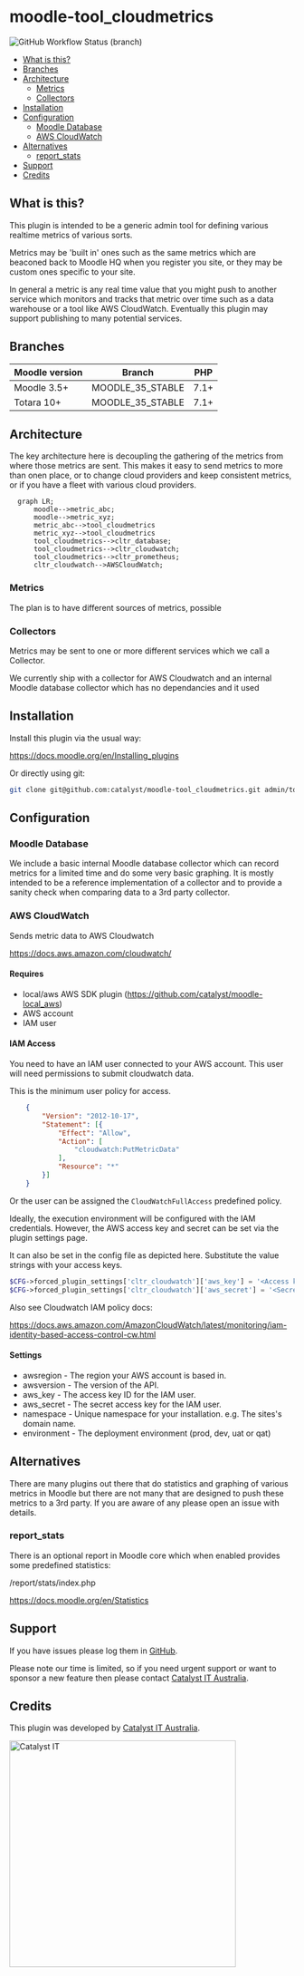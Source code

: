 # moodle-tool_cloudmetrics

![GitHub Workflow Status (branch)](https://img.shields.io/github/workflow/status/catalyst/moodle-tool_cloudmetrics/ci/MOODLE_35_STABLE)


* [What is this?](#what-is-this)
* [Branches](#branches)
* [Architecture](#architecture)
  * [Metrics](#metrics)
  * [Collectors](#collectors)
* [Installation](#installation)
* [Configuration](#configuration)
  * [Moodle Database](#moodle-database)
  * [AWS CloudWatch](#aws-cloudwatch)
* [Alternatives](#alternatives)
  * [report_stats](#report_stats)
* [Support](#support)
* [Credits](#credits)

## What is this?

This plugin is intended to be a generic admin tool for defining various realtime metrics of various sorts.

Metrics may be 'built in' ones such as the same metrics which are beaconed back to Moodle HQ when you register you site, or they may be custom ones specific to your site.

In general a metric is any real time value that you might push to another service which monitors and tracks that metric over time such as a data warehouse or a tool like AWS CloudWatch. Eventually this plugin may support publishing to many potential services.

## Branches

| Moodle version    | Branch           | PHP  |
|-------------------|------------------|------|
| Moodle 3.5+       | MOODLE_35_STABLE | 7.1+ |
| Totara 10+        | MOODLE_35_STABLE | 7.1+ |

## Architecture

The key architecture here is decoupling the gathering of the metrics from where those metrics are sent. This makes it easy to send metrics to more than onen place, or to change cloud providers and keep consistent metrics, or if you have a fleet with various cloud providers.

```mermaid
  graph LR;
      moodle-->metric_abc;
      moodle-->metric_xyz;
      metric_abc-->tool_cloudmetrics
      metric_xyz-->tool_cloudmetrics
      tool_cloudmetrics-->cltr_database;
      tool_cloudmetrics-->cltr_cloudwatch;
      tool_cloudmetrics-->cltr_prometheus;
      cltr_cloudwatch-->AWSCloudWatch;
```

### Metrics

The plan is to have different sources of metrics, possible


### Collectors

Metrics may be sent to one or more different services which we call a Collector.

We currently ship with a collector for AWS Cloudwatch and an internal Moodle database
collector which has no dependancies and it used 


## Installation

Install this plugin via the usual way:

https://docs.moodle.org/en/Installing_plugins

Or directly using git:

```sh
git clone git@github.com:catalyst/moodle-tool_cloudmetrics.git admin/tool/cloudmetrics
```

## Configuration

### Moodle Database

We include a basic internal Moodle database collector which can record metrics for a limited time
and do some very basic graphing. It is mostly intended to be a reference implementation of a collector
and to provide a sanity check when comparing data to a 3rd party collector.


### AWS CloudWatch

Sends metric data to AWS Cloudwatch

https://docs.aws.amazon.com/cloudwatch/

#### Requires
- local/aws AWS SDK plugin (https://github.com/catalyst/moodle-local_aws)
- AWS account
- IAM user

#### IAM Access

You need to have an IAM user connected to your AWS account.
This user will need permissions to submit cloudwatch data.

This is the minimum user policy for access.

```json
    {
        "Version": "2012-10-17",
        "Statement": [{
            "Effect": "Allow",
            "Action": [
                "cloudwatch:PutMetricData"
            ],
            "Resource": "*"
        }]
    }
```

Or the user can be assigned the `CloudWatchFullAccess`
predefined policy.

Ideally, the execution environment will be configured with
the IAM credentials. However, the AWS access key and secret can be set
via the plugin settings page.

It can also be set in the config file as depicted here.
Substitute the value strings with your access keys.

```php
$CFG->forced_plugin_settings['cltr_cloudwatch']['aws_key'] = '<Access key ID>';
$CFG->forced_plugin_settings['cltr_cloudwatch']['aws_secret'] = '<Secret access key>';
```

Also see Cloudwatch IAM policy docs:

https://docs.aws.amazon.com/AmazonCloudWatch/latest/monitoring/iam-identity-based-access-control-cw.html

#### Settings

- awsregion - The region your AWS account is based in.
- awsversion - The version of the API.
- aws_key - The access key ID for the IAM user.
- aws_secret - The secret access key for the IAM user.
- namespace - Unique namespace for your installation. e.g. The sites's domain name.
- environment - The deployment environment (prod, dev, uat or qat)



## Alternatives

There are many plugins out there that do statistics and graphing of various metrics in Moodle
but there are not many that are designed to push these metrics to a 3rd party. If you are
aware of any please open an issue with details.


### report_stats

There is an optional report in Moodle core which when enabled provides some predefined statistics:

/report/stats/index.php

https://docs.moodle.org/en/Statistics

## Support

If you have issues please log them in
[GitHub](https://github.com/catalyst/moodle-auth_saml2/issues).

Please note our time is limited, so if you need urgent support or want to
sponsor a new feature then please contact
[Catalyst IT Australia](https://www.catalyst-au.net/contact-us).

## Credits

This plugin was developed by [Catalyst IT Australia](https://www.catalyst-au.net/).

<img alt="Catalyst IT" src="https://cdn.rawgit.com/CatalystIT-AU/moodle-auth_saml2/MOODLE_39_STABLE/pix/catalyst-logo.svg" width="400">
